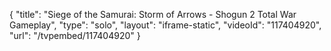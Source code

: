 {
    "title": "Siege of the Samurai: Storm of Arrows - Shogun 2 Total War Gameplay",
    "type": "solo",
    "layout": "iframe-static",
    "videoId": "117404920",
    "url": "\/tvpembed\/117404920"
}